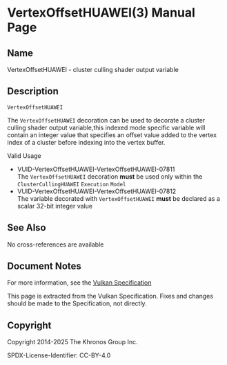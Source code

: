 # VertexOffsetHUAWEI(3) Manual Page

## Name

VertexOffsetHUAWEI - cluster culling shader output variable



## [](#_description)Description

`VertexOffsetHUAWEI`

The `VertexOffsetHUAWEI` decoration can be used to decorate a cluster culling shader output variable,this indexed mode specific variable will contain an integer value that specifies an offset value added to the vertex index of a cluster before indexing into the vertex buffer.

Valid Usage

- [](#VUID-VertexOffsetHUAWEI-VertexOffsetHUAWEI-07811)VUID-VertexOffsetHUAWEI-VertexOffsetHUAWEI-07811  
  The `VertexOffsetHUAWEI` decoration **must** be used only within the `ClusterCullingHUAWEI` `Execution` `Model`
- [](#VUID-VertexOffsetHUAWEI-VertexOffsetHUAWEI-07812)VUID-VertexOffsetHUAWEI-VertexOffsetHUAWEI-07812  
  The variable decorated with `VertexOffsetHUAWEI` **must** be declared as a scalar 32-bit integer value

## [](#_see_also)See Also

No cross-references are available

## [](#_document_notes)Document Notes

For more information, see the [Vulkan Specification](https://registry.khronos.org/vulkan/specs/latest/html/vkspec.html#VertexOffsetHUAWEI)

This page is extracted from the Vulkan Specification. Fixes and changes should be made to the Specification, not directly.

## [](#_copyright)Copyright

Copyright 2014-2025 The Khronos Group Inc.

SPDX-License-Identifier: CC-BY-4.0